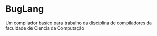 # BugLang
Um compilador basico para trabalho da disciplina de compiladores da faculdade de Ciencia da Computação
